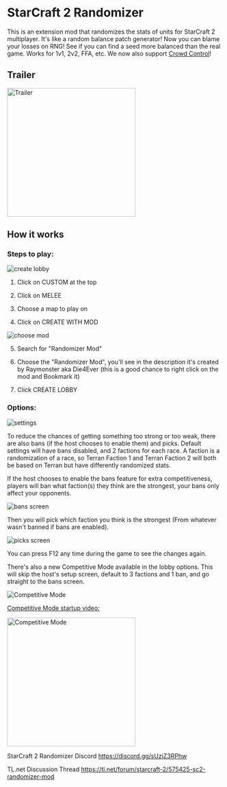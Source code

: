 # StarCraft 2 Randomizer

This is an extension mod that randomizes the stats of units for StarCraft 2 multiplayer. It's like a random balance patch generator! Now you can blame your losses on RNG! See if you can find a seed more balanced than the real game. Works for 1v1, 2v2, FFA, etc. We now also support [Crowd Control](https://crowdcontrol.live/guides/SC2Randomizer)!

## Trailer

<a href="https://www.youtube.com/watch?v=gb_XERKBfJE" target="_blank">
<img src="https://img.youtube.com/vi/gb_XERKBfJE/0.jpg" alt="Trailer" height="300"/></a>

## How it works

### Steps to play:

![create lobby](https://i.imgur.com/6dAUIuu.png)

1. Click on CUSTOM at the top

2. Click on MELEE

3. Choose a map to play on

4. Click on CREATE WITH MOD

![choose mod](https://i.imgur.com/MmUxyta.png)

5. Search for "Randomizer Mod"

6. Choose the "Randomizer Mod", you'll see in the description it's created by Raymonster aka Die4Ever (this is a good chance to right click on the mod and Bookmark it)

7. Click CREATE LOBBY

### Options:

![settings](https://i.imgur.com/Nm9d8zl.png)

To reduce the chances of getting something too strong or too weak, there are also bans (if the host chooses to enable them) and picks. Default settings will have bans disabled, and 2 factions for each race. A faction is a randomization of a race, so Terran Faction 1 and Terran Faction 2 will both be based on Terran but have differently randomized stats.

If the host chooses to enable the bans feature for extra competitiveness, players will ban what faction(s) they think are the strongest, your bans only affect your opponents.

![bans screen](https://i.imgur.com/B7NIeRS.png)

Then you will pick which faction you think is the strongest (From whatever wasn't banned if bans are enabled).

![picks screen](https://i.imgur.com/iJsTWe2.png)

You can press F12 any time during the game to see the changes again.

There's also a new Competitive Mode available in the lobby options. This will skip the host's setup screen, default to 3 factions and 1 ban, and go straight to the bans screen.

![Competitive Mode](https://user-images.githubusercontent.com/30947252/226123788-06e27243-d007-43bb-b0a5-3ff6ae6bcba2.png)

[Competitive Mode startup video:](https://youtu.be/IW71ie90UOE)

<a href="https://youtu.be/IW71ie90UOE" target="_blank">
<img src="https://img.youtube.com/vi/IW71ie90UOE/0.jpg" alt="Competitive Mode" height="300"/></a>

StarCraft 2 Randomizer Discord https://discord.gg/sUzjZ3RPhw

TL.net Discussion Thread https://tl.net/forum/starcraft-2/575425-sc2-randomizer-mod
